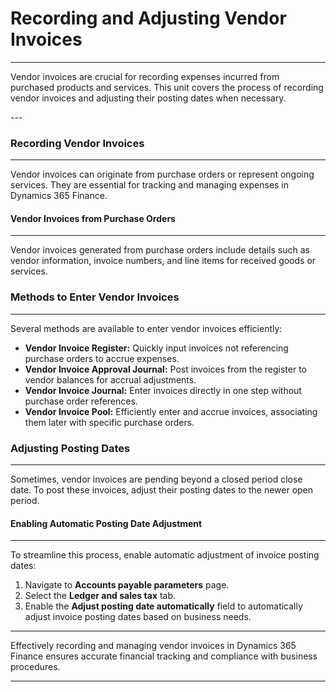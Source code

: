 # Recording and Adjusting Vendor Invoices
---
<div class="customized-intro-container" id="introduction">
    <p>Vendor invoices are crucial for recording expenses incurred from purchased products and services. This unit covers the process of recording vendor invoices and adjusting their posting dates when necessary.</p>
</div>
---

### Recording Vendor Invoices
---

Vendor invoices can originate from purchase orders or represent ongoing services. They are essential for tracking and managing expenses in Dynamics 365 Finance.

#### Vendor Invoices from Purchase Orders
---

Vendor invoices generated from purchase orders include details such as vendor information, invoice numbers, and line items for received goods or services.


### Methods to Enter Vendor Invoices
---

Several methods are available to enter vendor invoices efficiently:

- **Vendor Invoice Register:** Quickly input invoices not referencing purchase orders to accrue expenses.
- **Vendor Invoice Approval Journal:** Post invoices from the register to vendor balances for accrual adjustments.
- **Vendor Invoice Journal:** Enter invoices directly in one step without purchase order references.
- **Vendor Invoice Pool:** Efficiently enter and accrue invoices, associating them later with specific purchase orders.

### Adjusting Posting Dates
---

Sometimes, vendor invoices are pending beyond a closed period close date. To post these invoices, adjust their posting dates to the newer open period.

#### Enabling Automatic Posting Date Adjustment
---

To streamline this process, enable automatic adjustment of invoice posting dates:

1. Navigate to **Accounts payable parameters** page.
2. Select the **Ledger and sales tax** tab.
3. Enable the **Adjust posting date automatically** field to automatically adjust invoice posting dates based on business needs.

---

Effectively recording and managing vendor invoices in Dynamics 365 Finance ensures accurate financial tracking and compliance with business procedures.

---
